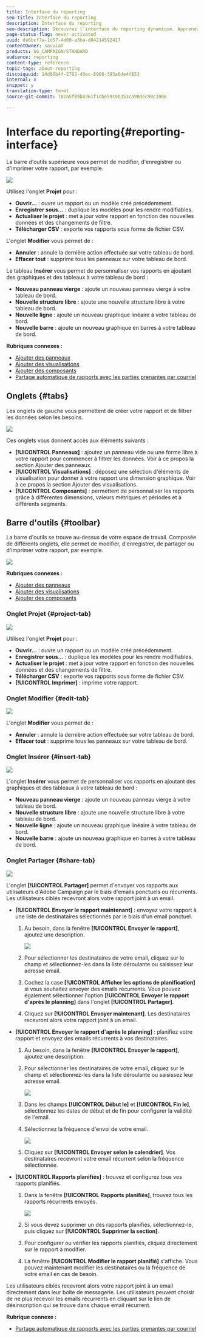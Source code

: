 ```yaml
---
title: Interface du reporting
seo-title: Interface du reporting
description: Interface du reporting
seo-description: Découvrez l'interface du reporting dynamique. Apprenez également comment passer d'un onglet et d'un menu à un autre.
page-status-flag: never-activated
uuid: da6bcf7a-1d57-4d00-a3ba-d84214592417
contentOwner: sauviat
products: SG_CAMPAIGN/STANDARD
audience: reporting
content-type: reference
topic-tags: about-reporting
discoiquuid: 14d86b4f-2782-48ec-8968-393a6de4f853
internal: n
snippet: y
translation-type: tm+mt
source-git-commit: 782a5f89b0361f1cbe59c9b353ca90dec90c3906

---
```



# Interface du reporting{#reporting-interface}

La barre d'outils supérieure vous permet de modifier, d'enregistrer ou d'imprimer votre rapport, par exemple.

![](assets/dynamic_report_toolbar.png)

Utilisez l'onglet **Projet** pour :

* **Ouvrir...** : ouvre un rapport ou un modèle créé précédemment.
* **Enregistrer sous...** : duplique les modèles pour les rendre modifiables.
* **Actualiser le projet** : met à jour votre rapport en fonction des nouvelles données et des changements de filtre.
* **Télécharger CSV** : exporte vos rapports sous forme de fichier CSV.

L'onglet **Modifier** vous permet de :

* **Annuler** : annule la dernière action effectuée sur votre tableau de bord.
* **Effacer tout** : supprime tous les panneaux sur votre tableau de bord.

Le tableau **Insérer** vous permet de personnaliser vos rapports en ajoutant des graphiques et des tableaux à votre tableau de bord :

* **Nouveau panneau vierge** : ajoute un nouveau panneau vierge à votre tableau de bord.
* **Nouvelle structure libre** : ajoute une nouvelle structure libre à votre tableau de bord.
* **Nouvelle ligne** : ajoute un nouveau graphique linéaire à votre tableau de bord.
* **Nouvelle barre** : ajoute un nouveau graphique en barres à votre tableau de bord.

**Rubriques connexes :**

* [Ajouter des panneaux](../../reporting/using/adding-panels.md)
* [Ajouter des visualisations](../../reporting/using/adding-visualizations.md)
* [Ajouter des composants](../../reporting/using/adding-components.md)
* [Partage automatique de rapports avec les parties prenantes par courriel](https://helpx.adobe.com/campaign/kb/simplify-campaign-management.html#Reportandshareinsightswithallstakeholders)

## Onglets  {#tabs}

Les onglets de gauche vous permettent de créer votre rapport et de filtrer les données selon les besoins.

![](assets/dynamic_report_interface.png)

Ces onglets vous donnent accès aux éléments suivants :

* **[!UICONTROL Panneaux]** : ajoutez un panneau vide ou une forme libre à votre rapport pour commencer à filtrer les données. Voir à ce propos la section Ajouter des panneaux.
* **[!UICONTROL Visualisations]** : déposez une sélection d'éléments de visualisation pour donner à votre rapport une dimension graphique. Voir à ce propos la section Ajouter des visualisations.
* **[!UICONTROL Composants]** : permettent de personnaliser les rapports grâce à différentes dimensions, valeurs métriques et périodes et à différents segments.

## Barre d'outils {#toolbar}

La barre d'outils se trouve au-dessus de votre espace de travail. Composée de différents onglets, elle permet de modifier, d'enregistrer, de partager ou d'imprimer votre rapport, par exemple.

![](assets/dynamic_report_toolbar.png)

**Rubriques connexes :**

* [Ajouter des panneaux](../../reporting/using/adding-panels.md)
* [Ajouter des visualisations](../../reporting/using/adding-visualizations.md)
* [Ajouter des composants](../../reporting/using/adding-components.md)

### Onglet Projet  {#project-tab}

![](assets/tab_project.png)

Utilisez l'onglet **Projet** pour :

* **Ouvrir...** : ouvre un rapport ou un modèle créé précédemment.
* **Enregistrer sous...** : duplique les modèles pour les rendre modifiables.
* **Actualiser le projet** : met à jour votre rapport en fonction des nouvelles données et des changements de filtre.
* **Télécharger CSV** : exporte vos rapports sous forme de fichier CSV.
* **[!UICONTROL Imprimer]** : imprime votre rapport.

### Onglet Modifier {#edit-tab}

![](assets/tab_edit.png)

L'onglet **Modifier** vous permet de :

* **Annuler** : annule la dernière action effectuée sur votre tableau de bord.
* **Effacer tout** : supprime tous les panneaux sur votre tableau de bord.

### Onglet Insérer  {#insert-tab}

![](assets/tab_insert.png)

L'onglet **Insérer** vous permet de personnaliser vos rapports en ajoutant des graphiques et des tableaux à votre tableau de bord :

* **Nouveau panneau vierge** : ajoute un nouveau panneau vierge à votre tableau de bord.
* **Nouvelle structure libre** : ajoute une nouvelle structure libre à votre tableau de bord.
* **Nouvelle ligne** : ajoute un nouveau graphique linéaire à votre tableau de bord.
* **Nouvelle barre** : ajoute un nouveau graphique en barres à votre tableau de bord.

### Onglet Partager  {#share-tab}

![](assets/tab_share_1.png)

L'onglet **[!UICONTROL Partager]** permet d'envoyer vos rapports aux utilisateurs d'Adobe Campaign par le biais d'emails ponctuels ou récurrents. Les utilisateurs ciblés recevront alors votre rapport joint à un email.

* **[!UICONTROL Envoyer le rapport maintenant]** : envoyez votre rapport à une liste de destinataires sélectionnés par le biais d'un email ponctuel.

   1. Au besoin, dans la fenêtre **[!UICONTROL Envoyer le rapport]**, ajoutez une description.

      ![](assets/tab_share_4.png)

   1. Pour sélectionner les destinataires de votre email, cliquez sur le champ et sélectionnez-les dans la liste déroulante ou saisissez leur adresse email.
   1. Cochez la case **[!UICONTROL Afficher les options de planification]** si vous souhaitez envoyer des emails récurrents. Vous pouvez également sélectionner l'option **[!UICONTROL Envoyer le rapport d'après le planning]** dans l'onglet **[!UICONTROL Partager]**.
   1. Cliquez sur **[!UICONTROL Envoyer maintenant]**. Les destinataires recevront alors votre rapport joint à un email.

* **[!UICONTROL Envoyer le rapport d'après le planning]** : planifiez votre rapport et envoyez des emails récurrents à vos destinataires.

   1. Au besoin, dans la fenêtre **[!UICONTROL Envoyer le rapport]**, ajoutez une description.
   1. Pour sélectionner les destinataires de votre email, cliquez sur le champ et sélectionnez-les dans la liste déroulante ou saisissez leur adresse email.

      ![](assets/tab_share_5.png)

   1. Dans les champs **[!UICONTROL Début le]** et **[!UICONTROL Fin le]**, sélectionnez les dates de début et de fin pour configurer la validité de l'email.
   1. Sélectionnez la fréquence d'envoi de votre email.

      ![](assets/tab_share_2.png)

   1. Cliquez sur **[!UICONTROL Envoyer selon le calendrier]**. Vos destinataires recevront votre email récurrent selon la fréquence sélectionnée.

* **[!UICONTROL Rapports planifiés]** : trouvez et configurez tous vos rapports planifiés.

   1. Dans la fenêtre **[!UICONTROL Rapports planifiés]**, trouvez tous les rapports récurrents envoyés.

      ![](assets/tab_share_3.png)

   1. Si vous devez supprimer un des rapports planifiés, sélectionnez-le, puis cliquez sur **[!UICONTROL Supprimer la section]**.
   1. Pour configurer ou vérifier les rapports planifiés, cliquez directement sur le rapport à modifier.
   1. La fenêtre **[!UICONTROL Modifier le rapport planifié]** s'affiche. Vous pouvez maintenant modifier les destinataires ou la fréquence de votre email en cas de besoin.

Les utilisateurs ciblés recevront alors votre rapport joint à un email directement dans leur boîte de messagerie. Les utilisateurs peuvent choisir de ne plus recevoir les emails récurrents en cliquant sur le lien de désinscription qui se trouve dans chaque email récurrent.

**Rubrique connexe :**

* [Partage automatique de rapports avec les parties prenantes par courriel](https://helpx.adobe.com/campaign/kb/simplify-campaign-management.html#Reportandshareinsightswithallstakeholders)
